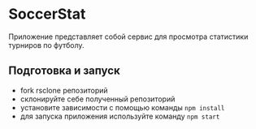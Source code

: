 # SoccerStat

Приложение представляет собой сервис для просмотра статистики турниров по футболу.

##  Подготовка и запуск

- fork rsclone репозиторий
- склонируйте себе полученный репозиторий 
- установите зависимости с помощью команды `npm install`
- для запуска приложения используйте команду `npm start`
